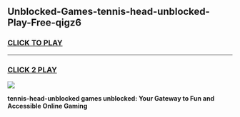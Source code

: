 
## Unblocked-Games-tennis-head-unblocked-Play-Free-qigz6
<h3>
<a href="https://premium76.site?title=tennis-head-unblocked&ref=18A1">CLICK TO PLAY</a></h3>
<hr>

<h3>
<a href="https://premium76.site?title=tennis-head-unblocked&ref=18A1">CLICK 2 PLAY</a>
  
</h3>

<a href="https://premium76.site?title=tennis-head-unblocked&ref=18A1"><img src="https://clearcache.store/games.png"></a>


**tennis-head-unblocked games unblocked: Your Gateway to Fun and Accessible Online Gaming**
